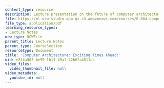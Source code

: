 ```yaml
---
content_type: resource
description: Lecture presentation on the future of computer architecture.
file: https://ol-ocw-studio-app-qa.s3.amazonaws.com/courses/6-004-computation-structures-spring-2009/e8f4a903be991b1149a142b62a4611ac_MIT6_004s09_lec25.pdf
file_type: application/pdf
learning_resource_types:
- Lecture Notes
ocw_type: OCWFile
parent_title: Lecture Notes
parent_type: CourseSection
resourcetype: Document
title: 'Computer Architecture: Exciting Times Ahead!'
uid: e8f4a903-be99-1b11-49a1-42b62a4611ac
video_files:
  video_thumbnail_file: null
video_metadata:
  youtube_id: null
---
```

